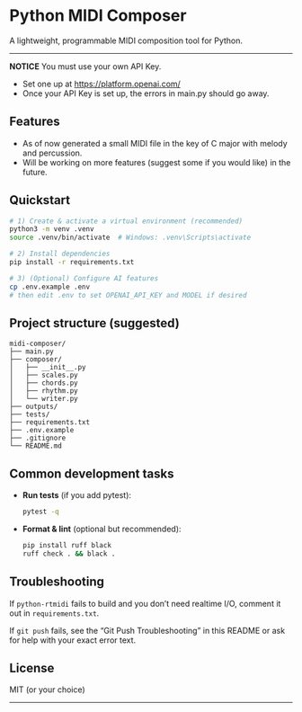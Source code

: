 # Python MIDI Composer

A lightweight, programmable MIDI composition tool for Python.

---

**NOTICE** You must use your own API Key. 
- Set one up at https://platform.openai.com/
- Once your API Key is set up, the errors in main.py should go away.

## Features
- As of now generated a small MIDI file in the key of C major with melody and percussion.
- Will be working on more features (suggest some if you would like) in the future.

## Quickstart

```bash
# 1) Create & activate a virtual environment (recommended)
python3 -m venv .venv
source .venv/bin/activate  # Windows: .venv\Scripts\activate

# 2) Install dependencies
pip install -r requirements.txt

# 3) (Optional) Configure AI features
cp .env.example .env
# then edit .env to set OPENAI_API_KEY and MODEL if desired
```

## Project structure (suggested)

```text
midi-composer/
├── main.py
├── composer/
│   ├── __init__.py
│   ├── scales.py
│   ├── chords.py
│   ├── rhythm.py
│   └── writer.py
├── outputs/
├── tests/
├── requirements.txt
├── .env.example
├── .gitignore
└── README.md
```

## Common development tasks

- **Run tests** (if you add pytest):
  ```bash
  pytest -q
  ```

- **Format & lint** (optional but recommended):
  ```bash
  pip install ruff black
  ruff check . && black .
  ```

## Troubleshooting

If `python-rtmidi` fails to build and you don’t need realtime I/O, comment it out in `requirements.txt`.

If `git push` fails, see the “Git Push Troubleshooting” in this README or ask for help with your exact error text.

## License
MIT (or your choice)

---
